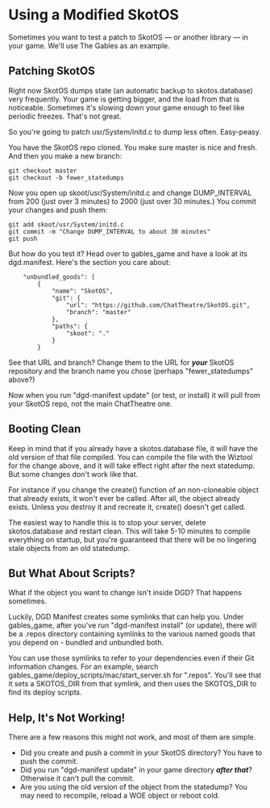 # Using a Modified SkotOS

Sometimes you want to test a patch to SkotOS &mdash; or another library &mdash; in your game. We'll use The Gables as an example.

## Patching SkotOS

Right now SkotOS dumps state (an automatic backup to skotos.database) very frequently. Your game is getting bigger, and the load from that is noticeable. Sometimes it's slowing down your game enough to feel like periodic freezes. That's not great.

So you're going to patch usr/System/initd.c to dump less often. Easy-peasy.

You have the SkotOS repo cloned. You make sure master is nice and fresh. And then you make a new branch:

~~~
git checkout master
git checkout -b fewer_statedumps
~~~

Now you open up skoot/usr/System/initd.c and change DUMP_INTERVAL from 200 (just over 3 minutes) to 2000 (just over 30 minutes.) You commit your changes and push them:

~~~
git add skoot/usr/System/initd.c
git commit -m "Change DUMP_INTERVAL to about 30 minutes"
git push
~~~

But how do you test it? Head over to gables_game and have a look at its dgd.manifest. Here's the section you care about:

~~~
    "unbundled_goods": [
        {
            "name": "SkotOS",
            "git": {
                "url": "https://github.com/ChatTheatre/SkotOS.git",
                "branch": "master"
            },
            "paths": {
                "skoot": "."
            }
        }
~~~

See that URL and branch? Change them to the URL for ***your*** SkotOS repository and the branch name you chose (perhaps "fewer_statedumps" above?)

Now when you run "dgd-manifest update" (or test, or install) it will pull from your SkotOS repo, not the main ChatTheatre one.

## Booting Clean

Keep in mind that if you already have a skotos.database file, it will have the old version of that file compiled. You can compile the file with the Wiztool for the change above, and it will take effect right after the next statedump. But some changes don't work like that.

For instance if you change the create() function of an non-cloneable object that already exists, it won't ever be called. After all, the object already exists. Unless you destroy it and recreate it, create() doesn't get called.

The easiest way to handle this is to stop your server, delete skotos.database and restart clean. This will take 5-10 minutes to compile everything on startup, but you're guaranteed that there will be no lingering stale objects from an old statedump.

## But What About Scripts?

What if the object you want to change isn't inside DGD? That happens sometimes.

Luckily, DGD Manifest creates some symlinks that can help you. Under gables_game, after you've run "dgd-manifest install" (or update), there will be a .repos directory containing symlinks to the various named goods that you depend on - bundled and unbundled both.

You can use those symlinks to refer to your dependencies even if their Git information changes. For an example, search gables_game/deploy_scripts/mac/start_server.sh for ".repos". You'll see that it sets a SKOTOS_DIR from that symlink, and then uses the SKOTOS_DIR to find its deploy scripts.

## Help, It's Not Working!

There are a few reasons this might not work, and most of them are simple.

* Did you create and push a commit in your SkotOS directory? You have to push the commit.
* Did you run "dgd-manifest update" in your game directory ***after that***? Otherwise it can't pull the commit.
* Are you using the old version of the object from the statedump? You may need to recompile, reload a WOE object or reboot cold.
